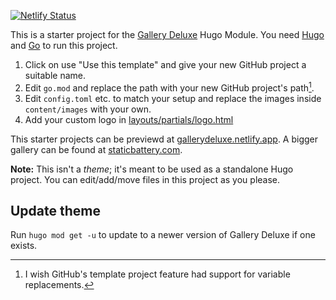 [![Netlify Status](https://api.netlify.com/api/v1/badges/fe020ffb-29ff-409c-905b-6f00175091d0/deploy-status)](https://app.netlify.com/sites/filmfyi/overview)

This is a starter project for the [Gallery Deluxe](https://github.com/bep/gallerydeluxe) Hugo Module. You need [Hugo](https://gohugo.io/getting-started/installing/) and [Go](https://go.dev/dl/) to run this project.

1. Click on use "Use this template" and give your new GitHub project a suitable name.
1. Edit `go.mod` and replace the path with your new GitHub project's path[^1]. 
1. Edit `config.toml` etc. to match your setup and replace the images inside `content/images` with your own.
1. Add your custom logo in [layouts/partials/logo.html](layouts/partials/logo.html)

This starter projects can be previewd at [gallerydeluxe.netlify.app](https://gallerydeluxe.netlify.app/). A bigger gallery can be found at [staticbattery.com](https://staticbattery.com/).

**Note:** This isn't a _theme_; it's meant to be used as a standalone Hugo project. You can edit/add/move files in this project as you please.

## Update theme

Run `hugo mod get -u` to update to a newer version of Gallery Deluxe if one exists.

[^1]: I wish GitHub's template project feature had support for variable replacements.
